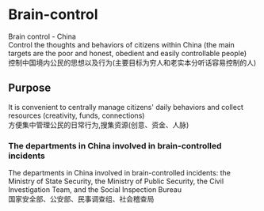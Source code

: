# Brain-control
Brain control - China  
Control the thoughts and behaviors of citizens within China (the main targets are the poor and honest, obedient and easily controllable people)  
控制中国境内公民的思想以及行为(主要目标为穷人和老实本分听话容易控制的人)  
 
## Purpose
It is convenient to centrally manage citizens' daily behaviors and collect resources (creativity, funds, connections)  
方便集中管理公民的日常行为,搜集资源(创意、资金、人脉)  
 
### The departments in China involved in brain-controlled incidents
The departments in China involved in brain-controlled incidents: the Ministry of State Security, the Ministry of Public Security, the Civil Investigation Team, and the Social Inspection Bureau  
国家安全部、公安部、民事调查组、社会稽查局  
